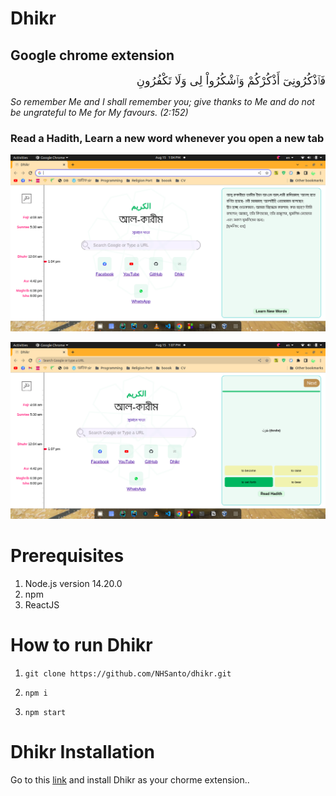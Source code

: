 # Dhikr
## Google chrome extension

<div dir="rtl"> <font size="+1">
فَٱذْكُرُونِىٓ أَذْكُرْكُمْ وَٱشْكُرُواْ لِى وَلَا تَكْفُرُونِ
</font>
</div>

_So remember Me and I shall remember you; give thanks to Me and do not be ungrateful to Me for My favours. (2:152)_

### Read a Hadith, Learn a new word whenever you open a new tab


![Hadith](public/hadith.png)

![Arabic Quiz](public/arabic_quiz.png)

# Prerequisites
1. Node.js version 14.20.0
2. npm
3. ReactJS

# How to run Dhikr
1. ```git clone https://github.com/NHSanto/dhikr.git```

2. `npm i`
3. `npm start`

# Dhikr Installation
Go to this [link](https://chrome.google.com/webstore/detail/dhikr-chrome-extension/alhhipkdolifadffnollpkijfpnlnfka/related?authuser=1) and install Dhikr as your chorme extension..